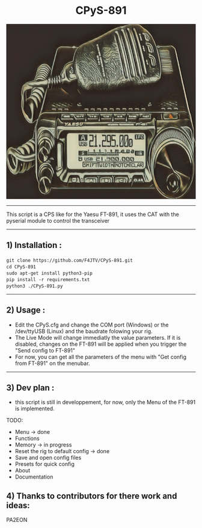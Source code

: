 <del><h1 align="center">CPyS-891</h1></del>
<del><p align="center">
    <img src="./images/icon.png" alt="TPOL CCH" width="754" height="464" />
</p></del>

___

This script is a CPS like for the Yaesu FT-891, it uses the CAT with the pyserial module to control the transceiver 
___
## 1) Installation :

`git clone https://github.com/F4JTV/CPyS-891.git `</br>
`cd CPyS-891`</br>
`sudo apt-get install python3-pip`</br>
`pip install -r requirements.txt`</br>
`python3 ./CPyS-891.py`</br>

___

## 2) Usage :

- Edit the CPyS.cfg and change the COM port (Windows) or the /dev/ttyUSB (Linux) and the baudrate folowing your rig.
- The Live Mode will change immediatly the value parameters. If it is disabled, changes on the FT-891 will be applied when you trigger the "Send config to FT-891"
- For now, you can get all the parameters of the menu with "Get config from FT-891" on the menubar.

___

## 3) Dev plan :

- this script is still in developpement, for now, only the Menu of the FT-891 is implemented.

TODO: 
- Menu -> done
- Functions
- Memory -> in progress
- Reset the rig to default config -> done
- Save and open config files
- Presets for quick config
- About 
- Documentation

## 4) Thanks to contributors for there work and ideas:
PA2EON
